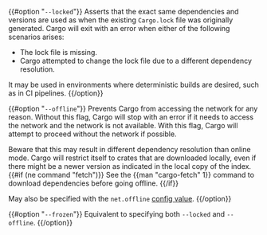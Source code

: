 {{#option "`--locked`"}}
Asserts that the exact same dependencies and versions are used as when the
existing `Cargo.lock` file was originally generated. Cargo will exit with an
error when either of the following scenarios arises:

* The lock file is missing.
* Cargo attempted to change the lock file due to a different dependency resolution.

It may be used in environments where deterministic builds are desired,
such as in CI pipelines.
{{/option}}

{{#option "`--offline`"}}
Prevents Cargo from accessing the network for any reason. Without this
flag, Cargo will stop with an error if it needs to access the network and
the network is not available. With this flag, Cargo will attempt to
proceed without the network if possible.

Beware that this may result in different dependency resolution than online
mode. Cargo will restrict itself to crates that are downloaded locally, even
if there might be a newer version as indicated in the local copy of the index.
{{#if (ne command "fetch")}}
See the {{man "cargo-fetch" 1}} command to download dependencies before going
offline.
{{/if}}

May also be specified with the `net.offline` [config value](../reference/config.html).
{{/option}}

{{#option "`--frozen`"}}
Equivalent to specifying both `--locked` and `--offline`.
{{/option}}
